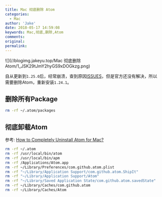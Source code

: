 ```yaml
---
title: Mac 彻底删除 Atom
categories:
  - Mac
author: 'Jake'
date: 2018-05-17 14:59:08
keywords: Mac,彻底,删除,Atom
comments:
original:
permalink:
---
```


![](//blogimg.jakeyu.top/Mac 彻底删除 Atom/1_JSK29tJmY2hyGS9xDOGkzg.png)

<!--more-->

自从更新到`1.25.0`后，经常崩溃，查到原因[ISSUES](https://github.com/atom/atom/issues/17020)，但是官方还没有解决，所以需要删除Atom，重新安装`1.24.1`。

## 删除所有Package

```sh
rm -rf ~/.atom/packages
```

## 彻底卸载Atom

参考: [How to Completely Uninstall Atom for Mac?](https://discuss.atom.io/t/how-to-completely-uninstall-atom-for-mac/9084/34)

```sh
rm -rf ~/.atom
rm -rf /usr/local/bin/atom
rm -rf /usr/local/bin/apm
rm -rf /Applications/Atom.app
rm -rf ~/Library/Preferences/com.github.atom.plist
rm -rf "~/Library/Application Support/com.github.atom.ShipIt"
rm -rf "~/Library/Application Support/Atom"
rm -rf "~/Library/Saved Application State/com.github.atom.savedState"
rm -rf ~/Library/Caches/com.github.atom
rm -rf ~/Library/Caches/Atom
```

